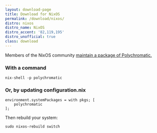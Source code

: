```yaml
---
layout: download-page
title: Download for NixOS
permalink: /download/nixos/
distro: nixos
distro_name: NixOS
distro_accent: '82,119,195'
distro_unofficial: true
class: download
---
```


Members of the NixOS community [maintain a package of Polychromatic.](https://github.com/NixOS/nixpkgs/blob/master/pkgs/applications/misc/polychromatic/default.nix)

### With a command

```shell
nix-shell -p polychromatic
```

### Or, by updating configuration.nix

```
environment.systemPackages = with pkgs; [
    polychromatic
];
```

Then rebuild your system:

```shell
sudo nixos-rebuild switch
```
